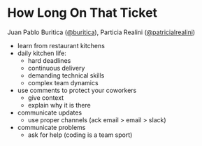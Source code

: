 # How Long On That Ticket
Juan Pablo Buritica ([@buritica](https://twitter.com/@brutica)), Particia Realini ([@patricialrealini](https://twitter.com/@patriciarealini))

- learn from restaurant kitchens
- daily kitchen life:
	- hard deadlines
	- continuous delivery
	- demanding technical skills
	- complex team dynamics
- use comments to protect your coworkers
	- give context
	- explain why it is there
- communicate updates
	- use proper channels (ack email > email > slack)
- communicate problems
	- ask for help (coding is a team sport)